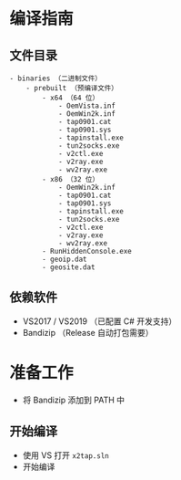 # 编译指南

## 文件目录
```
- binaries （二进制文件）
	- prebuilt （预编译文件）
		- x64 （64 位）
			- OemVista.inf
			- OemWin2k.inf
			- tap0901.cat
			- tap0901.sys
			- tapinstall.exe
			- tun2socks.exe
			- v2ctl.exe
			- v2ray.exe
			- wv2ray.exe
		- x86 （32 位）
			- OemWin2k.inf
			- tap0901.cat
			- tap0901.sys
			- tapinstall.exe
			- tun2socks.exe
			- v2ctl.exe
			- v2ray.exe
			- wv2ray.exe
		- RunHiddenConsole.exe
		- geoip.dat
		- geosite.dat
```

## 依赖软件
- VS2017 / VS2019 （已配置 C# 开发支持）
- Bandizip （Release 自动打包需要）

# 准备工作
- 将 Bandizip 添加到 PATH 中

## 开始编译
- 使用 VS 打开 `x2tap.sln`
- 开始编译